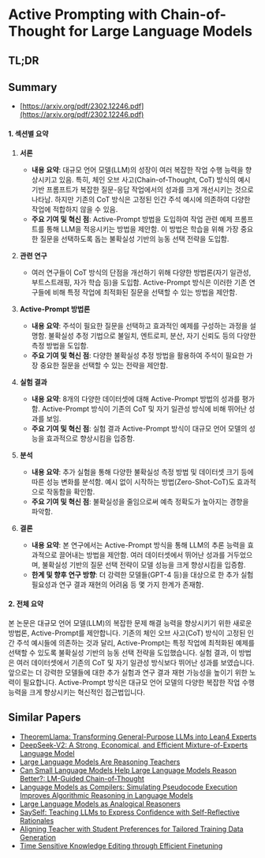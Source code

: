 # Active Prompting with Chain-of-Thought for Large Language Models
## TL;DR
## Summary
- [https://arxiv.org/pdf/2302.12246.pdf](https://arxiv.org/pdf/2302.12246.pdf)

#### 1. 섹션별 요약

1. **서론**
   - **내용 요약**: 대규모 언어 모델(LLM)의 성장이 여러 복잡한 작업 수행 능력을 향상시키고 있음. 특히, 체인 오브 사고(Chain-of-Thought, CoT) 방식의 예시 기반 프롬프트가 복잡한 질문-응답 작업에서의 성과를 크게 개선시키는 것으로 나타남. 하지만 기존의 CoT 방식은 고정된 인간 주석 예시에 의존하여 다양한 작업에 적합하지 않을 수 있음.
   - **주요 기여 및 혁신 점**: Active-Prompt 방법을 도입하여 작업 관련 예제 프롬프트를 통해 LLM을 적응시키는 방법을 제안함. 이 방법은 학습을 위해 가장 중요한 질문을 선택하도록 돕는 불확실성 기반의 능동 선택 전략을 도입함.
  
2. **관련 연구**
   - 여러 연구들이 CoT 방식의 단점을 개선하기 위해 다양한 방법론(자기 일관성, 부트스트래핑, 자가 학습 등)을 도입함. Active-Prompt 방식은 이러한 기존 연구들에 비해 특정 작업에 최적화된 질문을 선택할 수 있는 방법을 제안함.

3. **Active-Prompt 방법론**
   - **내용 요약**: 주석이 필요한 질문을 선택하고 효과적인 예제를 구성하는 과정을 설명함. 불확실성 추정 기법으로 불일치, 엔트로피, 분산, 자기 신뢰도 등의 다양한 측정 방법을 도입함.
   - **주요 기여 및 혁신 점**: 다양한 불확실성 추정 방법을 활용하여 주석이 필요한 가장 중요한 질문을 선택할 수 있는 전략을 제안함.

4. **실험 결과**
   - **내용 요약**: 8개의 다양한 데이터셋에 대해 Active-Prompt 방법의 성과를 평가함. Active-Prompt 방식이 기존의 CoT 및 자기 일관성 방식에 비해 뛰어난 성과를 보임.
   - **주요 기여 및 혁신 점**: 실험 결과 Active-Prompt 방식이 대규모 언어 모델의 성능을 효과적으로 향상시킴을 입증함.

5. **분석**
   - **내용 요약**: 추가 실험을 통해 다양한 불확실성 측정 방법 및 데이터셋 크기 등에 따른 성능 변화를 분석함. 예시 없이 시작하는 방법(Zero-Shot-CoT)도 효과적으로 작동함을 확인함.
   - **주요 기여 및 혁신 점**: 불확실성을 줄임으로써 예측 정확도가 높아지는 경향을 파악함.

6. **결론**
   - **내용 요약**: 본 연구에서는 Active-Prompt 방식을 통해 LLM의 추론 능력을 효과적으로 끌어내는 방법을 제안함. 여러 데이터셋에서 뛰어난 성과를 거두었으며, 불확실성 기반의 질문 선택 전략이 모델 성능을 크게 향상시킴을 입증함.
   - **한계 및 향후 연구 방향**: 더 강력한 모델들(GPT-4 등)을 대상으로 한 추가 실험 필요성과 연구 결과 재현의 어려움 등 몇 가지 한계가 존재함.

#### 2. 전체 요약

본 논문은 대규모 언어 모델(LLM)의 복잡한 문제 해결 능력을 향상시키기 위한 새로운 방법론, Active-Prompt를 제안합니다. 기존의 체인 오브 사고(CoT) 방식이 고정된 인간 주석 예시들에 의존하는 것과 달리, Active-Prompt는 특정 작업에 최적화된 예제를 선택할 수 있도록 불확실성 기반의 능동 선택 전략을 도입했습니다. 실험 결과, 이 방법은 여러 데이터셋에서 기존의 CoT 및 자기 일관성 방식보다 뛰어난 성과를 보였습니다. 앞으로는 더 강력한 모델들에 대한 추가 실험과 연구 결과 재현 가능성을 높이기 위한 노력이 필요합니다. Active-Prompt 방식은 대규모 언어 모델의 다양한 복잡한 작업 수행 능력을 크게 향상시키는 혁신적인 접근법입니다.

## Similar Papers
- [TheoremLlama: Transforming General-Purpose LLMs into Lean4 Experts](2407.03203.md)
- [DeepSeek-V2: A Strong, Economical, and Efficient Mixture-of-Experts Language Model](2405.04434.md)
- [Large Language Models Are Reasoning Teachers](2212.10071.md)
- [Can Small Language Models Help Large Language Models Reason Better?: LM-Guided Chain-of-Thought](2404.03414.md)
- [Language Models as Compilers: Simulating Pseudocode Execution Improves Algorithmic Reasoning in Language Models](2404.02575.md)
- [Large Language Models as Analogical Reasoners](2310.01714.md)
- [SaySelf: Teaching LLMs to Express Confidence with Self-Reflective Rationales](2405.20974.md)
- [Aligning Teacher with Student Preferences for Tailored Training Data Generation](2406.19227.md)
- [Time Sensitive Knowledge Editing through Efficient Finetuning](2406.04496.md)
